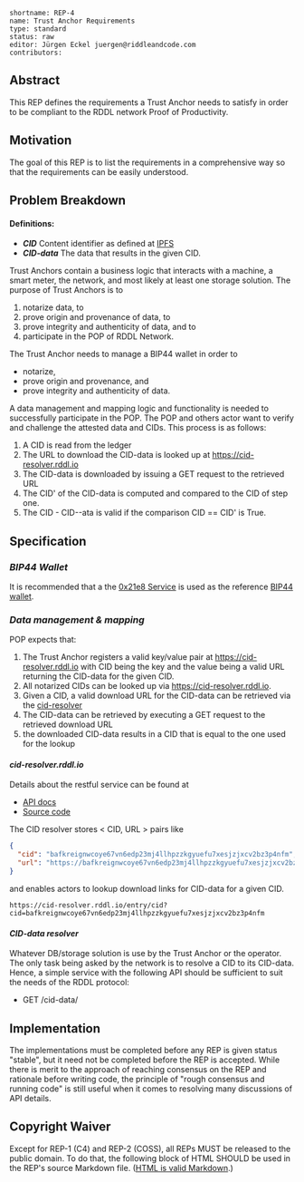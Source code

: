 ```
shortname: REP-4
name: Trust Anchor Requirements
type: standard
status: raw
editor: Jürgen Eckel juergen@riddleandcode.com
contributors:
```

## **Abstract**
This REP defines the requirements a Trust Anchor needs to satisfy in order to be compliant to the RDDL network Proof of Productivity.

## **Motivation**
 The goal of this REP is to list the requirements in a comprehensive way so that the requirements can be easily understood.


## **Problem Breakdown**

#### Definitions:
* ***CID*** Content identifier as defined at [IPFS](https://docs.ipfs.tech/concepts/content-addressing/#what-is-a-cid)
* ***CID-data*** The data that results in the given CID.

Trust Anchors contain a business logic that interacts with a machine, a smart meter, the network, and most likely at least one storage solution. The purpose of Trust Anchors is to 
1. notarize data, to
1. prove origin and provenance of data, to
1. prove integrity and authenticity of data, and to
1. participate in the POP of RDDL Network.
 
The Trust Anchor needs to manage a BIP44 wallet in order to
* notarize,
* prove origin and provenance, and
* prove integrity and authenticity 
of data.

A data management and mapping logic and functionality is needed to successfully participate in the POP.
The POP and others actor want to verify and challenge the attested data and CIDs. This process is as follows:
1. A CID is read from the ledger
1. The URL to download the CID-data is looked up at https://cid-resolver.rddl.io 
1. The CID-data is downloaded by issuing a GET request to the retrieved URL
1. The CID' of the CID-data is computed and compared to the CID of step one. 
1. The CID - CID--ata is valid if the comparison CID == CID' is True.

## **Specification**

### ***BIP44 Wallet***
It is recommended that a the [0x21e8 Service](https://github.com/rddl-network/0x21e8) is used as the reference [BIP44 wallet](https://github.com/bitcoin/bips/blob/master/bip-0044.mediawiki). 

### ***Data management & mapping***

POP expects that: 
1. The Trust Anchor registers a valid key/value pair at https://cid-resolver.rddl.io with CID being the key and the value being a valid URL returning the CID-data for the given CID.
1. All notarized CIDs can be looked up via https://cid-resolver.rddl.io.
1. Given a CID, a valid download URL for the CID-data can be retrieved via the [cid-resolver](https://cid-resolver.rddl.io/docs)
1. The CID-data can be retrieved by executing a GET request to the retrieved download URL
1. the downloaded CID-data results in a CID that is equal to the one used for the lookup


#### ***cid-resolver.rddl.io***
Details about the restful service can be found at 
* [API docs](https://cid-resolver.rddl.io/docs)
* [Source code](https://github.com/rddl-network/cid-resolver)

The CID resolver stores < CID, URL > pairs like
```json
{
  "cid": "bafkreignwcoye67vn6edp23mj4llhpzzkgyuefu7xesjzjxcv2bz3p4nfm",
  "url": "https://bafkreignwcoye67vn6edp23mj4llhpzzkgyuefu7xesjzjxcv2bz3p4nfm.ipfs.w3s.link"
}
```
and enables actors to lookup download links for CID-data for a given CID.
```
https://cid-resolver.rddl.io/entry/cid?cid=bafkreignwcoye67vn6edp23mj4llhpzzkgyuefu7xesjzjxcv2bz3p4nfm
```

#### ***CID-data resolver***

Whatever DB/storage solution is use by the Trust Anchor or the operator. The only task being asked by the network is to resolve a CID to its CID-data.
Hence, a simple service with the following API should be sufficient to suit the needs of the RDDL protocol:

* GET /cid-data/<cid> 


## **Implementation**
The implementations must be completed before any REP is given status "stable", but it need not be completed before the REP is accepted. While there is merit to the approach of reaching consensus on the REP and rationale before writing code, the principle of "rough consensus and running code" is still useful when it comes to resolving many discussions of API details.

## **Copyright Waiver**
Except for REP-1 (C4) and REP-2 (COSS), all REPs MUST be released to the public domain. To do that, the following block of HTML SHOULD be used in the REP's source Markdown file. ([HTML is valid Markdown](https://daringfireball.net/projects/markdown/syntax#html).)

